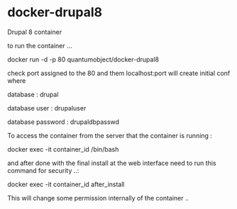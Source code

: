 docker-drupal8
==============

Drupal 8 container 

to run the container ...

  docker run -d -p 80 quantumobject/docker-drupal8

check port assigned to the 80 and them localhost:port will create initial conf where

database : drupal

database user : drupaluser

database password : drupaldbpasswd

To access the container from the server that the container is running :

  docker exec -it container_id /bin/bash

and after done with the final install at the web interface need to run this command for security ..:

  docker exec -it container_id after_install

This will change some permission internally of the container .. 
